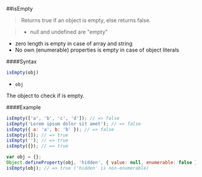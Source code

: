 ##isEmpty
>Returns true if an object is empty, else returns false.

> - null and undefined are "empty"
- zero length is empty in case of array and string
- No own (enumerable) properties is empty in case of object literals

####Syntax
```js
isEmpty(obj)
```

- <code>obj</code>

The object to check if is empty.

####Example
```js
isEmpty(['a', 'b', 'c', 'd']); // => false
isEmpty('Lorem ipsum dolor sit amet'); // => false
isEmpty({ a: 'a', b: 'b' }); // => false
isEmpty([]); // => true
isEmpty(''); // => true
isEmpty({}); // => true

var obj = {};
Object.defineProperty(obj, 'hidden', { value: null, enumerable: false });
isEmpty(obj); // => true ('hidden' is non-enumerable)
```